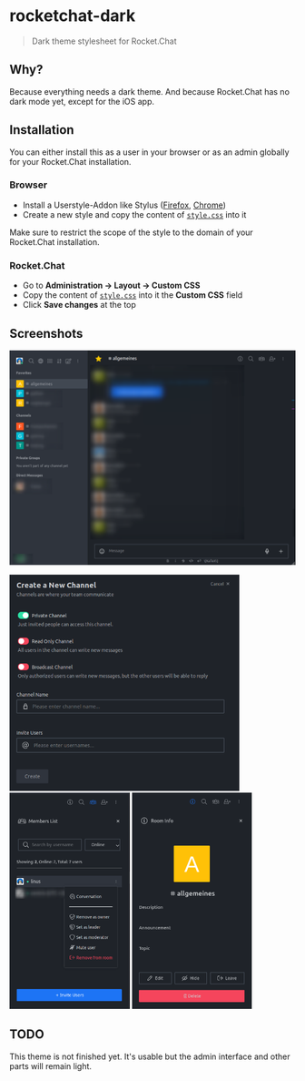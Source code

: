 # rocketchat-dark

> Dark theme stylesheet for Rocket.Chat

## Why?

Because everything needs a dark theme. And because Rocket.Chat has no dark mode yet, except for the iOS app.

## Installation

You can either install this as a user in your browser or as an admin globally for your Rocket.Chat installation.

### Browser
- Install a Userstyle-Addon like Stylus ([Firefox](https://addons.mozilla.org/de/firefox/addon/styl-us/), [Chrome](https://chrome.google.com/webstore/detail/stylus/clngdbkpkpeebahjckkjfobafhncgmne))
- Create a new style and copy the content of [`style.css`](style.css) into it

Make sure to restrict the scope of the style to the domain of your Rocket.Chat installation.

### Rocket.Chat

- Go to **Administration → Layout → Custom CSS**
- Copy the content of [`style.css`](style.css) into it the **Custom CSS** field
- Click **Save changes** at the top

## Screenshots

![Chat](screenshots/chat.png)

<img alt="Create a new Channel" src="screenshots/create_channel.png" height="380"> <img alt="Members List" src="screenshots/members_list.png" height="380"> <img alt="Room Info" src="screenshots/room_info.png" height="380">

## TODO

This theme is not finished yet. It's usable but the admin interface and other parts will remain light.
